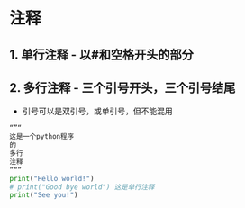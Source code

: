 # 注释
## 1. 单行注释 - 以#和空格开头的部分
## 2. 多行注释 - 三个引号开头，三个引号结尾

- 引号可以是双引号，或单引号，但不能混用


```python
“”“
这是一个python程序
的
多行
注释
”“”
print("Hello world!")
# print("Good bye world") 这是单行注释
print("See you!")
```